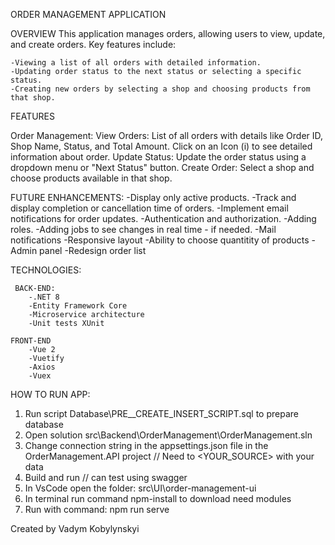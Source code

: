 ORDER MANAGEMENT APPLICATION

OVERVIEW
	This application manages orders, allowing users to view, update, and create orders. Key features include:

	-Viewing a list of all orders with detailed information.
	-Updating order status to the next status or selecting a specific status.
	-Creating new orders by selecting a shop and choosing products from that shop.

FEATURES

Order Management:
View Orders: List of all orders with details like Order ID, Shop Name, Status, and Total Amount. Click on an Icon (i) to see detailed information about order.
Update Status: Update the order status using a dropdown menu or "Next Status" button.
Create Order: Select a shop and choose products available in that shop.

FUTURE ENHANCEMENTS:
	-Display only active products.
	-Track and display completion or cancellation time of orders.
	-Implement email notifications for order updates.
	-Authentication and authorization.
	-Adding roles.
	-Adding jobs to see changes in real time - if needed.
	-Mail notifications 
	-Responsive layout
	-Ability to choose quantitity of products
	-Admin panel
	-Redesign order list


TECHNOLOGIES:

	 BACK-END:
		-.NET 8
		-Entity Framework Core
		-Microservice architecture
		-Unit tests XUnit

	FRONT-END
		-Vue 2
		-Vuetify
		-Axios 
		-Vuex 
		
HOW TO RUN APP:
 1. Run script Database\PRE__CREATE_INSERT_SCRIPT.sql to prepare database 
 2. Open solution src\Backend\OrderManagement\OrderManagement.sln
 3. Change connection string in the appsettings.json file in the OrderManagement.API project // Need to <YOUR_SOURCE> with your data
 4. Build and run // can test using swagger
 5. In VsCode open the folder: src\UI\order-management-ui
 6. In terminal run command npm-install to download need modules
 8. Run with command: npm run serve
 

Created by Vadym Kobylynskyi
